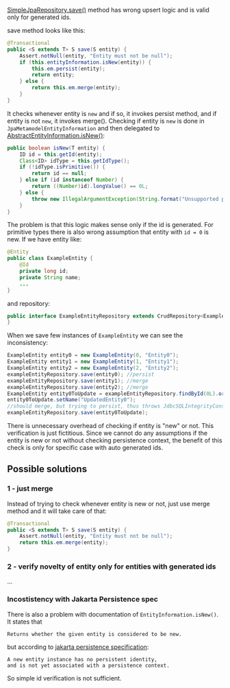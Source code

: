 [SimpleJpaRepository.save()](https://github.com/spring-projects/spring-data-jpa/blob/main/spring-data-jpa/src/main/java/org/springframework/data/jpa/repository/support/SimpleJpaRepository.java#L612) method has wrong upsert logic
and is valid only for generated ids.

save method looks like this:

```java
@Transactional
public <S extends T> S save(S entity) {
    Assert.notNull(entity, "Entity must not be null");
    if (this.entityInformation.isNew(entity)) {
        this.em.persist(entity);
        return entity;
    } else {
        return this.em.merge(entity);
    }
}
```

It checks whenever entity is `new` and if so, it invokes persist method, and if entity is not `new`, it invokes merge().
Checking if entity is `new` is done in `JpaMetamodelEntityInformation` and then delegated to [AbstractEntityInformation.isNew()](https://github.com/spring-projects/spring-data-commons/blob/main/src/main/java/org/springframework/data/repository/core/support/AbstractEntityInformation.java#L42):

```java
public boolean isNew(T entity) {
    ID id = this.getId(entity);
    Class<ID> idType = this.getIdType();
    if (!idType.isPrimitive()) {
        return id == null;
    } else if (id instanceof Number) {
        return ((Number)id).longValue() == 0L;
    } else {
        throw new IllegalArgumentException(String.format("Unsupported primitive id type %s", idType));
    }
}
```

The problem is that this logic makes sense only if the id is generated.
For primitive types there is also wrong assumption that entity with `id = 0` is new.
If we have entity like:

```java
@Entity
public class ExampleEntity {
    @Id
    private long id;
    private String name;
    ...
}
```

and repository:

```java
public interface ExampleEntityRepository extends CrudRepository<ExampleEntity, Long> {
}
```

When we save few instances of `ExampleEntity` we can see the inconsistency:

```java
ExampleEntity entity0 = new ExampleEntity(0, "Entity0");
ExampleEntity entity1 = new ExampleEntity(1, "Entity1");
ExampleEntity entity2 = new ExampleEntity(2, "Entity2");
exampleEntityRepository.save(entity0); //persist
exampleEntityRepository.save(entity1); //merge
exampleEntityRepository.save(entity2); //merge
ExampleEntity entity0ToUpdate = exampleEntityRepository.findById(0L).orElseThrow();
entity0ToUpdate.setName("UpdatedEntity0");
//should merge, but trying to persist, thus throws JdbcSQLIntegrityConstraintViolationException
exampleEntityRepository.save(entity0ToUpdate);
```

There is unnecessary overhead of checking if entity is "new" or not. This verification is just fictitious.
Since we cannot do any assumptions if the entity is new or not without checking persistence context,
the benefit of this check is only for specific case with auto generated ids.

## Possible solutions

### 1 - just merge

Instead of trying to check whenever entity is new or not, just use merge method and it will take care of that:

```java
@Transactional
public <S extends T> S save(S entity) {
    Assert.notNull(entity, "Entity must not be null");
    return this.em.merge(entity);
}
```

### 2 - verify novelty of entity only for entities with generated ids
...

### Incostistency with Jakarta Persistence spec

There is also a problem with documentation of `EntityInformation.isNew()`. It states that
```
Returns whether the given entity is considered to be new.
```

but according to [jakarta persistence specification](https://jakarta.ee/specifications/persistence/3.0/jakarta-persistence-spec-3.0.html#a1929):

```
A new entity instance has no persistent identity, 
and is not yet associated with a persistence context.
```

So simple id verification is not sufficient.
